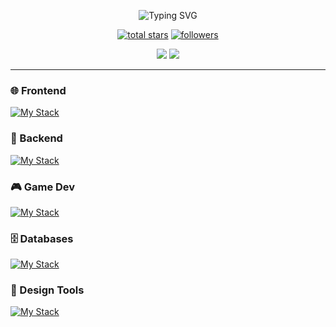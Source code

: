 <p align="center">
  <img src="https://readme-typing-svg.demolab.com?font=Fira+Code&size=35&pause=1000&color=22D3EE&center=true&vCenter=true&width=600&lines=Computer+Science+and+Media;Full-Stack+Development;Game+Development" alt="Typing SVG" />
</p>

<p align="center">
  <a href="https://github.com/KunkelDev?tab=repositories&sort=stargazers">
    <img alt="total stars" title="Total stars on GitHub" src="https://custom-icon-badges.demolab.com/github/stars/KunkelDev?color=55960c&style=for-the-badge&labelColor=488207&logo=star"/></a>
  <a href="https://github.com/KunkelDev?tab=followers">
    <img alt="followers" title="Follow me on Github" src="https://custom-icon-badges.demolab.com/github/followers/KunkelDev?color=236ad3&labelColor=1155ba&style=for-the-badge&logo=person-add&label=Follow&logoColor=white"/></a>
</p>

<p align="center">
  <a href="https://linkedin.com/in/KunkelDev" target="_blank">
    <img src="https://img.shields.io/badge/LinkedIn-0077B5?style=for-the-badge&logo=linkedin&logoColor=white"/></a>
  <a href="https://www.youtube.com/c/KunkelDev" target="_blank">
    <img src="https://img.shields.io/badge/YouTube-FF0000?style=for-the-badge&logo=youtube&logoColor=white"/></a>
</p>

---

### 🌐 Frontend
[![My Stack](https://skillicons.dev/icons?i=react,vue,tailwind,html&theme=dark&animated=true&perline=4)]()

### 🧠 Backend
[![My Stack](https://skillicons.dev/icons?i=spring,python,java&theme=dark&animated=true&perline=3)]()

### 🎮 Game Dev
[![My Stack](https://skillicons.dev/icons?i=unity,unreal&theme=dark&animated=true&perline=2)]()

### 🗄️ Databases
[![My Stack](https://skillicons.dev/icons?i=postgres&theme=dark&animated=true)]()

### 🎨 Design Tools
[![My Stack](https://skillicons.dev/icons?i=figma,ps,ai&theme=dark&animated=true&perline=3)]()
